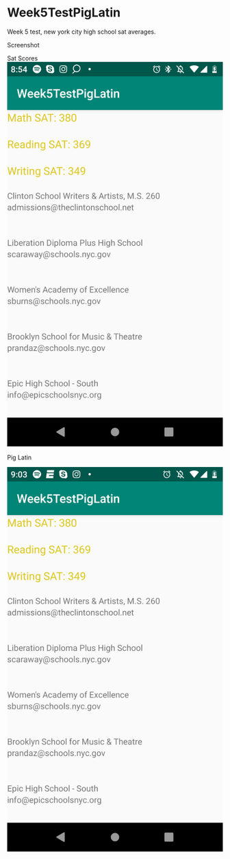 # Week5TestPigLatin
Week 5 test, new york city high school sat averages.


Screenshot

Sat Scores
![alt text](https://github.com/elufire/Week5TestPigLatin/blob/master/newyorkhighschool.png)




Pig Latin

![alt text](https://github.com/elufire/Week5TestPigLatin/blob/master/pigLatin.png)

